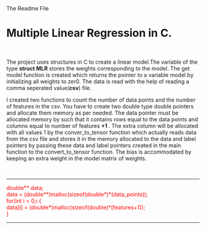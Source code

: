 <html>
  <head>
    The Readme File
  </head>
  <body>
    <h1>
      Multiple Linear Regression in C.
    </h1>
    <br>
    <p>
      The project uses structures in C to create a linear model.The variable of the type <b>struct MLR</b> stores the weights corresponding to the model. The get model function is created which returns the pointer to a variable model by initializing all weights to zer0. The data is read with the help of reading a comma seperated value(<b>csv</b>) file.
    </p>
    <p> 
        I created two functions to count the number of data points and the number of features in the csv. You have to create two double type double pointers and allocate them memory as per needed. The data pointer must be allocated memory by such that it contains rows equal to the data points and columns equal to number of features <b> +1 </b>. The extra column will be allocated with all values 1 by the conver_to_tensor function which actually reads data from the csv file and stores it in the memory allocated to the data and label pointers by passing these data and label pointers created in the main function to the convert_to_tensor function. The bias is accommodated by keeping an extra weight in the model matrix of weights.
    </p>
    <br>
    <hr>
    <p style = "color: red">
    double** data;
    <br>
    data = (double**)malloc(sizeof(double*)*(data_points));
    <br>
    for(int i = 0;i<data_points;i++)
    <br>
    {<br>
        data[i] = (double*)malloc(sizeof(double)*(features+1));<br>
    }<br>
    </p>
    <hr>
    </body>
</html>

